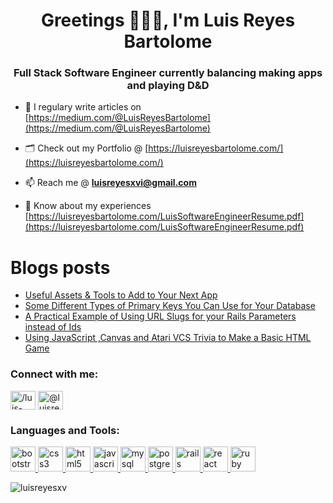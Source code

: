 <h1 align="center">Greetings 🦹🏽‍♂️, I'm Luis Reyes Bartolome</h1>
<h3 align="center">Full Stack Software Engineer currently balancing making apps and playing D&D</h3>

- 📝 I regulary write articles on [https://medium.com/@LuisReyesBartolome](https://medium.com/@LuisReyesBartolome)

- 🗂 Check out my Portfolio @ [https://luisreyesbartolome.com/](https://luisreyesbartolome.com/)

- 📫 Reach me @ **luisreyesxvi@gmail.com**

- 📄 Know about my experiences [https://luisreyesbartolome.com/LuisSoftwareEngineerResume.pdf](https://luisreyesbartolome.com/LuisSoftwareEngineerResume.pdf)

# Blogs posts
<!-- BLOG-POST-LIST:START -->
- [Useful Assets &amp; Tools to Add to Your Next App](https://luisreyesbartolome.medium.com/useful-assets-tools-to-add-to-your-next-app-175cb762817f?source=rss-71d798a52f7------2)
- [Some Different Types of Primary Keys You Can Use for Your Database](https://luisreyesbartolome.medium.com/some-different-types-of-primary-keys-you-can-use-for-your-database-8f686aa14221?source=rss-71d798a52f7------2)
- [A Practical Example of Using URL Slugs for your Rails Parameters instead of Ids](https://luisreyesbartolome.medium.com/a-practical-example-of-using-url-slugs-for-your-rails-parameters-instead-of-ids-3d6759f30125?source=rss-71d798a52f7------2)
- [Using JavaScript ,Canvas and Atari VCS Trivia to Make a Basic HTML Game](https://javascript.plainenglish.io/a-quick-example-of-using-js-canvas-and-atari-vcs-trivia-to-make-a-basic-html-game-bdd52a41dd36?source=rss-71d798a52f7------2)
<!-- BLOG-POST-LIST:END -->

<h3 align="left">Connect with me:</h3>
<p align="left">
<a href="https://linkedin.com/in//luis-reyes-bartolome" target="blank"><img align="center" src="https://www.flaticon.com/svg/static/icons/svg/2111/2111465.svg" alt="/luis-reyes-bartolome" height="30" width="40" /></a>
<a href="https://luisreyesbartolome.medium.com/" target="blank"><img align="center" src="https://www.flaticon.com/svg/static/icons/svg/2111/2111470.svg" alt="@luisreyesbartolome" height="30" width="40" /></a>
</p>

<h3 align="left">Languages and Tools:</h3>
<p align="left"> <a href="https://getbootstrap.com" target="_blank"> <img src="https://www.flaticon.com/svg/static/icons/svg/1348/1348052.svg" alt="bootstrap" width="40" height="40"/> </a> <a href="https://www.w3schools.com/css/" target="_blank"> <img src="https://www.flaticon.com/svg/static/icons/svg/732/732190.svg" alt="css3" width="40" height="40"/> </a> <a href="https://www.w3.org/html/" target="_blank"> <img src="https://www.flaticon.com/svg/static/icons/svg/1216/1216733.svg" alt="html5" width="40" height="40"/> </a> <a href="https://developer.mozilla.org/en-US/docs/Web/JavaScript" target="_blank"> <img src="https://www.flaticon.com/svg/static/icons/svg/1548/1548791.svg" alt="javascript" width="40" height="40"/> </a> <a href="https://www.mysql.com/" target="_blank"> <img src="https://www.flaticon.com/svg/static/icons/svg/1199/1199128.svg" alt="mysql" width="40" height="40"/> </a> <a href="https://www.postgresql.org" target="_blank"> <img src="https://cdn.iconscout.com/icon/free/png-256/postgresql-226047.png" alt="postgresql" width="40" height="40"/> </a> <a href="https://rubyonrails.org" target="_blank"> <img src="https://cdn.iconscout.com/icon/free/png-256/rails-282490.png" alt="rails" width="40" height="40"/> </a> <a href="https://reactjs.org/" target="_blank"> <img src="https://www.flaticon.com/svg/static/icons/svg/919/919851.svg" alt="react" width="40" height="40"/> </a> <a href="https://www.ruby-lang.org/en/" target="_blank"> <img src="https://www.flaticon.com/svg/static/icons/svg/919/919842.svg" alt="ruby" width="40" height="40"/> </a> </p>

<p><img align="center" src="https://github-readme-stats.vercel.app/api/top-langs?username=luisreyesxv&show_icons=true&locale=en&layout=compact" alt="luisreyesxv" /></p>
